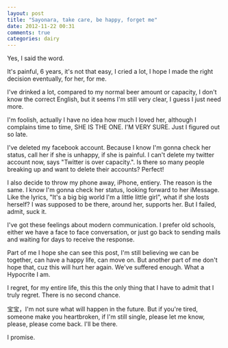 ```yaml
---
layout: post
title: "Sayonara, take care, be happy, forget me"
date: 2012-11-22 00:31
comments: true
categories: dairy
---
```


Yes, I said the word.

It's painful, 6 years, it's not that easy, I cried a lot, I hope I made the right decision eventually, for her, for me.

I've drinked a lot, compared to my normal beer amount or capacity, I don't know the correct English, but it seems I'm still very clear, I guess I just need more.

I'm foolish, actually I have no idea how much I loved her, although I complains time to time, SHE IS THE ONE. I'M VERY SURE. Just I figured out so late.

I've deleted my facebook account. Because I know I'm gonna check her status, call her if she is unhappy, if she is painful. I can't delete my twitter account now, says "Twitter is over capacity.". Is there so many people breaking up and want to delete their accounts? Perfect!

I also decide to throw my phone away, iPhone, entiery. The reason is the same. I know I'm gonna check her status, looking forward to her iMessage. Like the lyrics, "It's a big big world I'm a little little girl", what if she losts herself? I was supposed to be there, around her, supports her. But I failed, admit, suck it.

I've got these feelings about modern communication. I prefer old schools, either we have a face to face conversation, or just go back to sending mails and waiting for days to receive the response.

Part of me I hope she can see this post, I'm still believing we can be together, can have a happy life, can move on. But another part of me don't hope that, cuz this will hurt her again. We've suffered enough. What a Hypocrite I am.

I regret, for my entire life, this this the only thing that I have to admit that I truly regret. There is no second chance.

宝宝，I'm not sure what will happen in the future. But if you're tired, someone make you heartbroken, if I'm still single, please let me know, please, please come back. I'll be there. 

I promise.